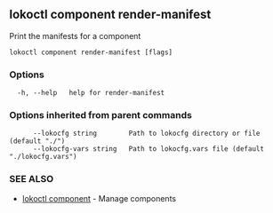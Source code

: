 ## lokoctl component render-manifest

Print the manifests for a component

```
lokoctl component render-manifest [flags]
```

### Options

```
  -h, --help   help for render-manifest
```

### Options inherited from parent commands

```
      --lokocfg string        Path to lokocfg directory or file (default "./")
      --lokocfg-vars string   Path to lokocfg.vars file (default "./lokocfg.vars")
```

### SEE ALSO

* [lokoctl component](lokoctl_component.md)	 - Manage components

